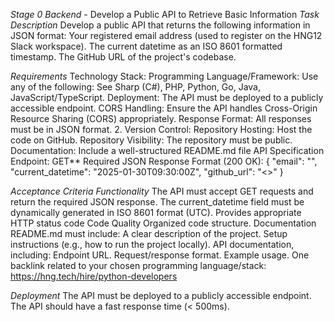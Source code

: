 *Stage 0 Backend* - Develop a Public API to Retrieve Basic Information
*Task Description*
Develop a public API that returns the following information in JSON format:
Your registered email address (used to register on the HNG12 Slack workspace).
The current datetime as an ISO 8601 formatted timestamp.
The GitHub URL of the project's codebase.

*Requirements*
Technology Stack:
Programming Language/Framework: Use any of the following: See Sharp (C#), PHP, Python, Go, Java, JavaScript/TypeScript.
Deployment: The API must be deployed to a publicly accessible endpoint.
CORS Handling: Ensure the API handles Cross-Origin Resource Sharing (CORS) appropriately.
Response Format: All responses must be in JSON format.
2. Version Control:
Repository Hosting: Host the code on GitHub.
Repository Visibility: The repository must be public.
Documentation: Include a well-structured README.md file
API Specification
Endpoint: GET** <your-url>
Required JSON Response Format (200 OK):
{
  "email": "",
  "current_datetime": "2025-01-30T09:30:00Z",
  "github_url": "<>"
}


*Acceptance Criteria*
*Functionality*
The API must accept GET requests and return the required JSON response.
The current_datetime field must be dynamically generated in ISO 8601 format (UTC).
Provides appropriate HTTP status code
Code Quality
Organized code structure.
Documentation
README.md must include:
A clear description of the project.
Setup instructions (e.g., how to run the project locally).
API documentation, including:
Endpoint URL.
Request/response format.
Example usage.
One backlink related to your chosen programming language/stack:
https://hng.tech/hire/python-developers

*Deployment*
The API must be deployed to a publicly accessible endpoint.
The API should have a fast response time (< 500ms).
